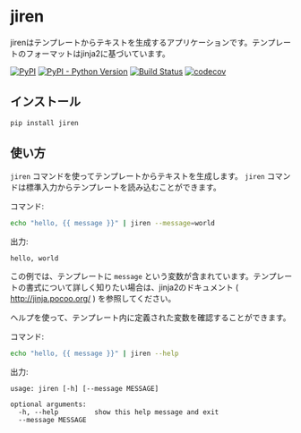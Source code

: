 # jiren

jirenはテンプレートからテキストを生成するアプリケーションです。テンプレートのフォーマットはjinja2に基づいています。

[![PyPI](https://img.shields.io/pypi/v/jiren.svg)](https://pypi.org/project/jiren/)
[![PyPI - Python Version](https://img.shields.io/pypi/pyversions/jiren.svg)](https://pypi.org/project/jiren/)
[![Build Status](https://travis-ci.com/speg03/jiren.svg?branch=master)](https://travis-ci.com/speg03/jiren)
[![codecov](https://codecov.io/gh/speg03/jiren/branch/master/graph/badge.svg)](https://codecov.io/gh/speg03/jiren)

## インストール

```sh
pip install jiren
```

## 使い方

`jiren` コマンドを使ってテンプレートからテキストを生成します。 `jiren` コマンドは標準入力からテンプレートを読み込むことができます。

コマンド:
```sh
echo "hello, {{ message }}" | jiren --message=world
```
出力:
```
hello, world
```

この例では、テンプレートに `message` という変数が含まれています。テンプレートの書式について詳しく知りたい場合は、jinja2のドキュメント ( http://jinja.pocoo.org/ ) を参照してください。

ヘルプを使って、テンプレート内に定義された変数を確認することができます。

コマンド:
```sh
echo "hello, {{ message }}" | jiren --help
```
出力:
```
usage: jiren [-h] [--message MESSAGE]

optional arguments:
  -h, --help         show this help message and exit
  --message MESSAGE
```
